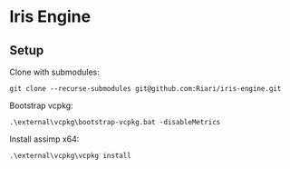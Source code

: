 # Iris Engine

## Setup

Clone with submodules:

```
git clone --recurse-submodules git@github.com:Riari/iris-engine.git
```

Bootstrap vcpkg:

```
.\external\vcpkg\bootstrap-vcpkg.bat -disableMetrics
```

Install assimp x64:

```
.\external\vcpkg\vcpkg install 
```

